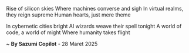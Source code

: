 Rise of silicon skies
Where machines converse and sigh
In virtual realms, they reign supreme
Human hearts, just mere theme

In cybernetic cities bright
AI wizards weave their spell tonight
A world of code, a world of might
Where humanity takes flight

~ <b>By Sazumi Copilot</b> - 28 Maret 2025